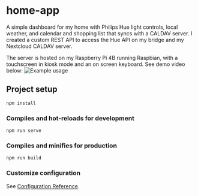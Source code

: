# home-app

A simple dashboard for my home with Philips Hue light controls, local weather, and calendar and shopping list that syncs with a CALDAV server.
I created a custom REST API to access the Hue API on my bridge and my Nextcloud CALDAV server.

The server is hosted on my Raspberry Pi 4B running Raspbian, with a touchscreen in kiosk mode and an on screen keyboard. See demo video below:
![Example usage](https://github.com/MathyEM/home-app/blob/18aab0471a2ebeeff078d9845efb4e8e5ffa9e7d/VID_20210917_125436.gif)



## Project setup
```
npm install
```

### Compiles and hot-reloads for development
```
npm run serve
```

### Compiles and minifies for production
```
npm run build
```

### Customize configuration
See [Configuration Reference](https://cli.vuejs.org/config/).
